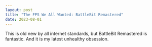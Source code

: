 ```yaml
---
layout: post
title: "The FPS We All Wanted: BattleBit Remastered"
date: 2023-08-01
---
```


This is old new by all internet standards, but BattleBit Remastered is fantastic. And it is my latest unhealthy obsession.
